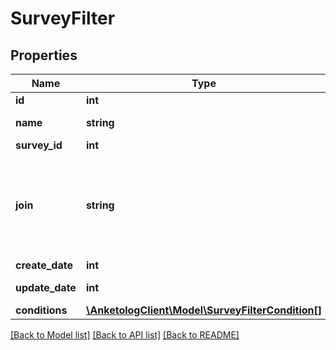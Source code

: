 # SurveyFilter

## Properties
Name | Type | Description | Notes
------------ | ------------- | ------------- | -------------
**id** | **int** | ID | 
**name** | **string** | Название фильтра | 
**survey_id** | **int** | ID опроса | 
**join** | **string** | Логический оператор  * &#x60;and&#x60; - логическое \&quot;и\&quot; * &#x60;or&#x60; - логическое \&quot;или\&quot; | 
**create_date** | **int** | Дата создания | 
**update_date** | **int** | Дата редактирования | [optional] 
**conditions** | [**\AnketologClient\Model\SurveyFilterCondition[]**](SurveyFilterCondition.md) |  | 

[[Back to Model list]](../README.md#documentation-for-models) [[Back to API list]](../README.md#documentation-for-api-endpoints) [[Back to README]](../README.md)


